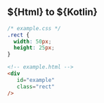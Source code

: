 ## ${Html} to ${Kotlin}

```css <html>
/* example.css */
.rect {
  width: 50px;
  height: 25px;
}
```

```html 0|4|0 <html>
<!-- example.html -->
<div
   id="example"
   class="rect"
/>
```
